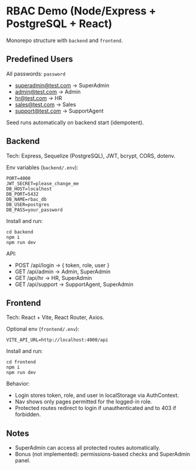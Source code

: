 # RBAC Demo (Node/Express + PostgreSQL + React)

Monorepo structure with `backend` and `frontend`.

## Predefined Users

All passwords: `password`

- superadmin@test.com → SuperAdmin
- admin@test.com → Admin
- hr@test.com → HR
- sales@test.com → Sales
- support@test.com → SupportAgent

Seed runs automatically on backend start (idempotent).

## Backend

Tech: Express, Sequelize (PostgreSQL), JWT, bcrypt, CORS, dotenv.

Env variables (`backend/.env`):

```
PORT=4000
JWT_SECRET=please_change_me
DB_HOST=localhost
DB_PORT=5432
DB_NAME=rbac_db
DB_USER=postgres
DB_PASS=your_password
```

Install and run:

```
cd backend
npm i
npm run dev
```

API:

- POST /api/login → { token, role, user }
- GET /api/admin → Admin, SuperAdmin
- GET /api/hr → HR, SuperAdmin
- GET /api/support → SupportAgent, SuperAdmin

## Frontend

Tech: React + Vite, React Router, Axios.

Optional env (`frontend/.env`):

```
VITE_API_URL=http://localhost:4000/api
```

Install and run:

```
cd frontend
npm i
npm run dev
```

Behavior:

- Login stores token, role, and user in localStorage via AuthContext.
- Nav shows only pages permitted for the logged-in role.
- Protected routes redirect to login if unauthenticated and to 403 if forbidden.

## Notes

- SuperAdmin can access all protected routes automatically.
- Bonus (not implemented): permissions-based checks and SuperAdmin panel.


